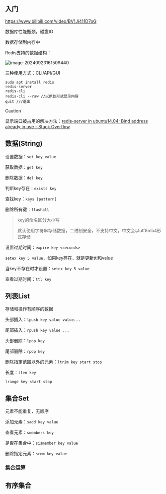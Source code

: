 ## 入门

https://www.bilibili.com/video/BV1Jj411D7oG

数据库性能瓶颈，磁盘IO

数据存储到内存中

Redis支持的数据结构：

![image-20240923161509440](./images/image-20240923161509440.png)

三种使用方式：CLI/API/GUI

```shell
sudo apt install redis
redis-server
redis-cli
redis-cli --raw //以原始形式显示内容
quit ///退出
```

> [!caution]
>
> 显示端口被占用的解决方法：[redis-server in ubuntu14.04: Bind address already in use - Stack Overflow](https://stackoverflow.com/questions/32947076/redis-server-in-ubuntu14-04-bind-address-already-in-use)

## 数据(String)

设置数据：`set key value`

获取数据：`get key`

删除数据：`del key`

判断key存在：`exists key`

查找key：`keys [pattern]`

删除所有键：`flushall`

> key的命名区分大小写
>
> 默认使用字符串存储数据，二进制安全，不支持中文，中文会以utf8mb4形式存储

设置过期时间：`expire key <seconds>`

`setex key 5 value`，如果key存在，就是更新ttl和value

当key不存在时才设置：`setnx key 5 value`

查看过期时间：`ttl key`

## 列表List

存储和操作有顺序的数据

头部插入：`lpush key value value...`

尾部插入：`rpush key value ...`

头部删除：`lpop key`

尾部删除：`rpop key`

删除指定范围以外的元素：`ltrim key start stop`

长度：`llen key`



`lrange key start stop`

## 集合Set

元素不能重复，无顺序

添加元素：`sadd key value`

查看元素：`smembers key`

是否在集合中：`sismember key value`

删除指定元素：`srem key value`

### 集合运算



## 有序集合

